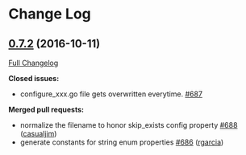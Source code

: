 # Change Log

## [0.7.2](https://github.com/istforks/go-swagger/tree/0.7.2) (2016-10-11)
[Full Changelog](https://github.com/istforks/go-swagger/compare/0.7.1...0.7.2)

**Closed issues:**

- configure\_xxx.go file gets overwritten everytime. [\#687](https://github.com/istforks/go-swagger/issues/687)

**Merged pull requests:**

- normalize the filename to honor skip\_exists config property [\#688](https://github.com/istforks/go-swagger/pull/688) ([casualjim](https://github.com/casualjim))
- generate constants for string enum properties [\#686](https://github.com/istforks/go-swagger/pull/686) ([rgarcia](https://github.com/rgarcia))
